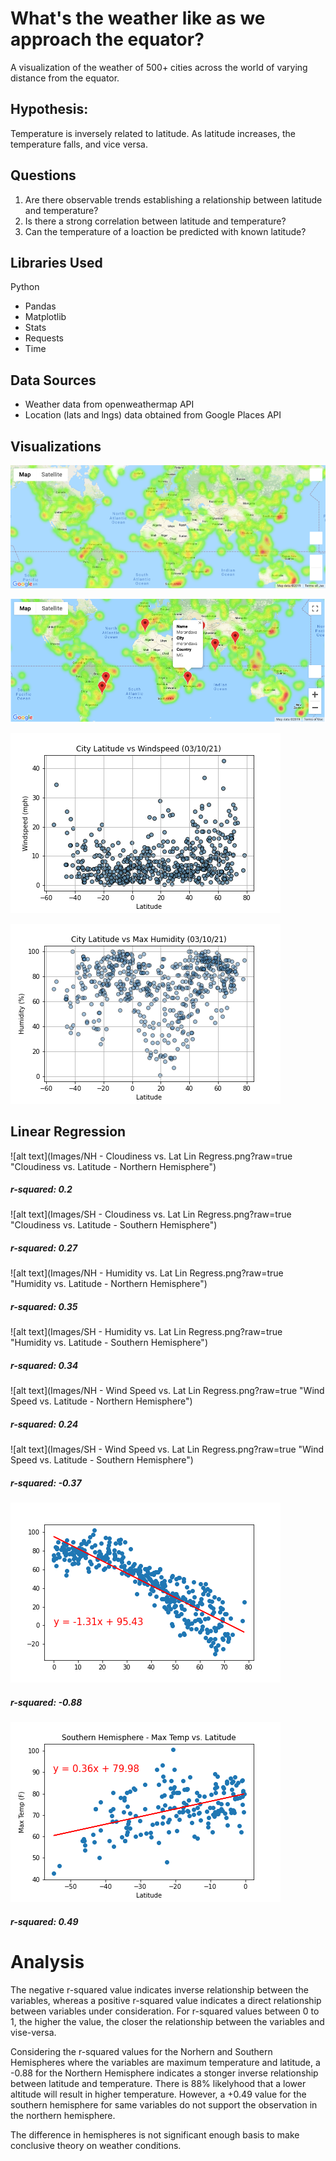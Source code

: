 # What's the weather like as we approach the equator? 
A visualization of the weather of 500+ cities across the world of varying distance from the equator.

## Hypothesis:
 Temperature is inversely related to latitude. As latitude increases, the temperature falls, and vice versa.
 
## Questions
1.  Are there observable trends establishing a relationship between latitude and temperature?
2.  Is there a strong correlation between latitude and temperature?
3.  Can the temperature of a loaction be predicted with known latitude?

## Libraries Used
Python
  * Pandas
  * Matplotlib
  * Stats
  * Requests
  * Time

## Data Sources
* Weather data from openweathermap API
* Location (lats and lngs) data obtained from Google Places API

## Visualizations

![alt text](Images/heatmap.png?raw=true "Heatmap")

![alt text](Images/hotel_map.png?raw=true "Hotel Locations")

![alt text](Images/cloudiness_vs_lat.png?raw=true "Cloudiness vs. Latitude")

![alt text](Images/humidity_vs_lat.png?raw=true "Humidity vs. Latitude")

## Linear Regression

![alt text](Images/NH - Cloudiness vs. Lat Lin Regress.png?raw=true "Cloudiness vs. Latitude - Northern Hemisphere")
##### r-squared: 0.2

![alt text](Images/SH - Cloudiness vs. Lat Lin Regress.png?raw=true "Cloudiness vs. Latitude - Southern Hemisphere")
##### r-squared: 0.27

![alt text](Images/NH - Humidity vs. Lat Lin Regress.png?raw=true "Humidity vs. Latitude - Northern Hemisphere")
##### r-squared: 0.35

![alt text](Images/SH - Humidity vs. Lat Lin Regress.png?raw=true "Humidity vs. Latitude - Southern Hemisphere")
##### r-squared: 0.34

![alt text](Images/NH - Wind Speed vs. Lat Lin Regress.png?raw=true "Wind Speed vs. Latitude - Northern Hemisphere")
##### r-squared: 0.24

![alt text](Images/SH - Wind Speed vs. Lat Lin Regress.png?raw=true "Wind Speed vs. Latitude - Southern Hemisphere")
##### r-squared: -0.37

![alt text](Images/NH-lin_regress_max_temp_vs_lat.png?raw=true "Temperature vs. Latitude - Northern Hemisphere")
##### r-squared: -0.88

![alt text](Images/SH-lin_regress_max_temp_vs_lat.png?raw=true "Temperature vs. Latitude - Southern Hemisphere")
##### r-squared: 0.49

# Analysis
The negative r-squared value indicates inverse relationship between the variables, whereas a positive r-squared value indicates a direct relationship between variables under consideration.
For r-squared values between 0 to 1, the higher the value, the closer the relationship between the variables and vise-versa. 

Considering the r-squared values for the Norhern and Southern Hemispheres where the variables are maximum temperature and latitude, a -0.88 for the Northern Hemisphere indicates a stonger inverse relationship between latitude and temperature. There is 88% likelyhood that a lower altitude will result in higher temperature. However, a +0.49 value for the southern hemisphere for same variables do not support the observation in the northern hemisphere.

The difference in hemispheres is not significant enough basis to make conclusive theory on weather conditions.
